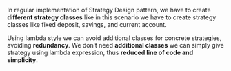 
In regular implementation of Strategy Design pattern, we have to create <b>different strategy classes</b> like in this scenario we have to create strategy classes like fixed deposit, savings, and current account.

Using lambda style we can avoid additional classes for concrete strategies, avoiding <b>redundancy</b>. We don’t need <b>additional classes</b> we can simply give strategy using lambda expression, thus <b>reduced line of code and simplicity</b>.  
